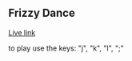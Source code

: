 ## Frizzy Dance

[Live link][frizzydance]

to play use the keys: "j", "k", "l", ";"

[frizzydance]: https://friskyb.github.io/FrizzyDance/
